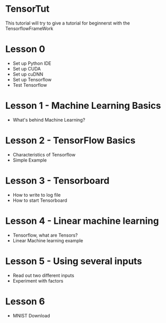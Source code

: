 # TensorTut
This tutorial will try to give a tutorial for beginnerst with the TensorflowFrameWork


# Lesson 0

- Set up Python IDE
- Set up CUDA
- Set up cuDNN
- Set up Tensorflow
- Test Tensorflow

# Lesson 1 - Machine Learning Basics

- What's behind Machine Learning?


# Lesson 2 - TensorFlow Basics

- Characteristics of Tensorflow
- Simple Example


# Lesson 3 - Tensorboard

- How to write to log file
- How to start Tensorboard

# Lesson 4 - Linear machine learning

- Tensorflow, what are Tensors?
- Linear Machine learning example

# Lesson 5 - Using  several inputs

- Read out two different inputs
- Experiment with factors

# Lesson 6 

- MNIST Download

